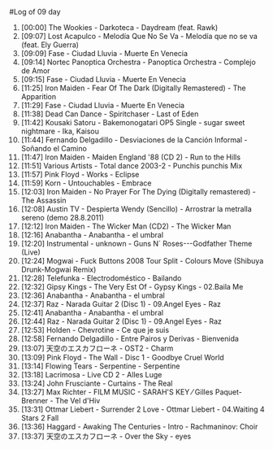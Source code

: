 #Log of 09 day

1. [00:00] The Wookies - Darkoteca - Daydream (feat. Rawk)
1. [09:07] Lost Acapulco - Melodía Que No Se Va - Melodía que no se va (feat. Ely Guerra)
1. [09:09] Fase - Ciudad Lluvia - Muerte En Venecia
1. [09:14] Nortec Panoptica Orchestra - Panoptica Orchestra - Complejo de Amor
1. [09:15] Fase - Ciudad Lluvia - Muerte En Venecia
1. [11:25] Iron Maiden - Fear Of The Dark (Digitally Remastered) - The Apparition
1. [11:29] Fase - Ciudad Lluvia - Muerte En Venecia
1. [11:38] Dead Can Dance - Spiritchaser - Last of Eden
1. [11:42] Kousaki Satoru - Bakemonogatari OP5 Single - sugar sweet nightmare - Ika, Kaisou
1. [11:44] Fernando Delgadillo - Desviaciones de la Canción Informal - Soñando el Camino
1. [11:47] Iron Maiden - Maiden England '88 (CD 2) - Run to the Hills
1. [11:51] Various Artists - Total dance 2003-2 - Punchis punchis Mix
1. [11:57] Pink Floyd - Works - Eclipse
1. [11:59] Korn - Untouchables - Embrace
1. [12:03] Iron Maiden - No Prayer For The Dying (Digitally remastered) - The Assassin
1. [12:08] Austin TV - Despierta Wendy (Sencillo) - Arrostrar la metralla sereno (demo 28.8.2011)
1. [12:12] Iron Maiden - The Wicker Man (CD2) - The Wicker Man
1. [12:16] Anabantha - Anabantha - el umbral
1. [12:20] Instrumental - unknown - Guns N´ Roses---Godfather Theme (Live)
1. [12:24] Mogwai - Fuck Buttons 2008 Tour Split - Colours Move (Shibuya Drunk-Mogwai Remix)
1. [12:28] Telefunka - Electrodoméstico - Bailando
1. [12:32] Gipsy Kings - The Very Est Of - Gypsy Kings - 02.Baila Me
1. [12:36] Anabantha - Anabantha - el umbral
1. [12:37] Raz - Narada Guitar 2 (Disc 1) - 09.Angel Eyes - Raz
1. [12:41] Anabantha - Anabantha - el umbral
1. [12:44] Raz - Narada Guitar 2 (Disc 1) - 09.Angel Eyes - Raz
1. [12:53] Holden - Chevrotine - Ce que je suis
1. [12:58] Fernando Delgadillo - Entre Pairos y Derivas - Bienvenida
1. [13:07] 天空のエスカフローネ - OST2 - Charm
1. [13:09] Pink Floyd - The Wall - Disc 1 - Goodbye Cruel World
1. [13:14] Flowing Tears - Serpentine - Serpentine
1. [13:18] Lacrimosa - Live CD 2 - Alles Luge
1. [13:24] John Frusciante - Curtains - The Real
1. [13:27] Max Richter - FILM MUSIC - SARAH'S KEY ⁄ Gilles Paquet-Brenner - The Vel d'Hiv
1. [13:31] Ottmar Liebert - Surrender 2 Love - Ottmar Liebert - 04.Waiting 4 Stars 2 Fall
1. [13:36] Haggard - Awaking The Centuries - Intro - Rachmaninov: Choir
1. [13:37] 天空のエスカフローネ - Over the Sky - eyes
